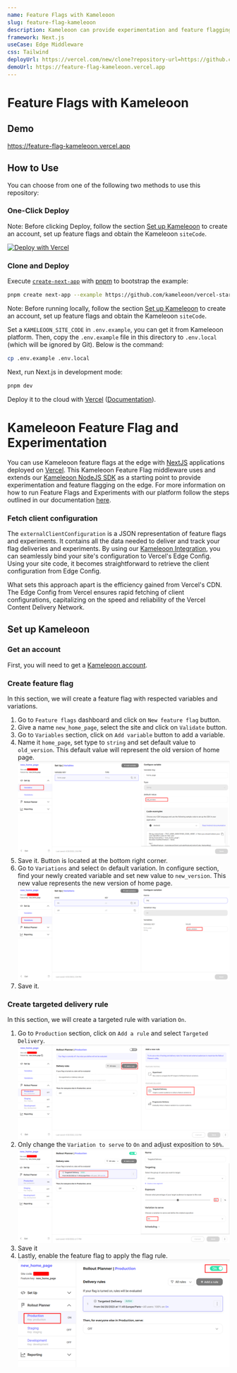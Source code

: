 ```yaml
---
name: Feature Flags with Kameleoon
slug: feature-flag-kameleoon
description: Kameleoon can provide experimentation and feature flagging. In this template we'll be using it at the edge.
framework: Next.js
useCase: Edge Middleware
css: Tailwind
deployUrl: https://vercel.com/new/clone?repository-url=https://github.com/kameleoon/vercel-starter-kit/tree/main&env=KAMELEOON_SITE_CODE&project-name=feature-flag-kameleoon&repository-name=feature-flag-kameleoon
demoUrl: https://feature-flag-kameleoon.vercel.app
---
```


# Feature Flags with Kameleoon

## Demo

https://feature-flag-kameleoon.vercel.app

## How to Use

You can choose from one of the following two methods to use this repository:

### One-Click Deploy

Note: Before clicking Deploy, follow the section [Set up Kameleoon](#setup-kameleoon) to create an account, set up feature flags and obtain the Kameleoon `siteCode`.

[![Deploy with Vercel](https://vercel.com/button)](https://vercel.com/new/clone?repository-url=https://github.com/kameleoon/vercel-starter-kit/tree/main&env=KAMELEOON_SITE_CODE&project-name=feature-flag-kameleoon&repository-name=feature-flag-kameleoon)

### Clone and Deploy

Execute [`create-next-app`](https://github.com/vercel/next.js/tree/canary/packages/create-next-app) with [pnpm](https://pnpm.io/installation) to bootstrap the example:

```bash
pnpm create next-app --example https://github.com/kameleoon/vercel-starter-kit/tree/main
```

Note: Before running locally, follow the section [Set up Kameleoon](#setup-kameleoon) to create an account, set up feature flags and obtain the Kameleoon `siteCode`.

Set a `KAMELEOON_SITE_CODE` in `.env.example`, you can get it from Kameleoon platform. Then, copy the `.env.example` file in this directory to `.env.local` (which will be ignored by Git). Below is the command:

```bash
cp .env.example .env.local
```

Next, run Next.js in development mode:

```bash
pnpm dev
```

Deploy it to the cloud with [Vercel](https://vercel.com/new?utm_source=github&utm_medium=readme&utm_campaign=edge-middleware-eap) ([Documentation](https://nextjs.org/docs/deployment)).

# Kameleoon Feature Flag and Experimentation

You can use Kameleoon feature flags at the edge with [NextJS](https://nextjs.org/) applications deployed on [Vercel](https://vercel.com). This Kameleoon Feature Flag middleware uses and extends our [Kameleoon NodeJS SDK](https://developers.kameleoon.com/feature-management-and-experimentation/web-sdks/nodejs-sdk) as a starting point to provide experimentation and feature flagging on the edge. For more information on how to run Feature Flags and Experiments with our platform follow the steps outlined in our documentation [here](https://developers.kameleoon.com/feature-management-and-experimentation/web-sdks/nodejs-sdk).

### Fetch client configuration

The `externalClientConfiguration` is a JSON representation of feature flags and experiments. It contains all the data needed to deliver and track your flag deliveries and experiments. By using our [Kameleoon Integration](https://vercel.com/integrations/kameleoon), you can seamlessly bind your site's configuration to Vercel's Edge Config. Using your site code, it becomes straightforward to retrieve the client configuration from Edge Config.

What sets this approach apart is the efficiency gained from Vercel's CDN. The Edge Config from Vercel ensures rapid fetching of client configurations, capitalizing on the speed and reliability of the Vercel Content Delivery Network.

## Set up Kameleoon

### Get an account

First, you will need to get a [Kameleoon account](https://app.kameleoon.com).

### Create feature flag

In this section, we will create a feature flag with respected variables and variations.

1. Go to `Feature flags` dashboard and click on `New feature flag` button.
2. Give a name `new_home_page`, select the site and click on `Validate` button.
3. Go to `Variables` section, click on `Add variable` button to add a variable.
4. Name it `home_page`, set type to `string` and set default value to `old_version`. This default value will represent the old version of home page.
   ![variables section](docs/variables.png)
5. Save it. Button is located at the bottom right corner.
6. Go to `Variations` and select `On` default variation. In configure section, find your newly created variable and set new value to `new_version`. This new value represents the new version of home page.
   ![variations section](docs/variations.png)
7. Save it.

### Create targeted delivery rule

In this section, we will create a targeted rule with variation `On`.

1. Go to `Production` section, click on `Add a rule` and select `Targeted Delivery`.
   ![rule creation](docs/rule-creation.png)
2. Only change the `Variation to serve` to `On` and adjust exposition to `50%`.
   ![targeted delivery rule](docs/targeted-rule.png)
3. Save it
4. Lastly, enable the feature flag to apply the flag rule.
   ![toggle on](docs/toggle.png)
